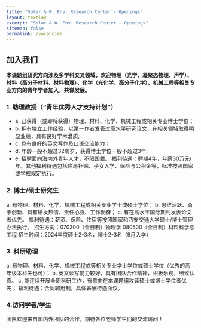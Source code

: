 ```yaml
---
title: "Solar & W. Env. Research Center - Openings"
layout: textlay
excerpt: "Solar & W. Env. Research Center - Openings"
sitemap: false
permalink: /vacancies
---
```


## 加入我们

**本课题组研究方向涉及多学科交叉领域，欢迎物理（光学、凝聚态物理、声学）、材料（高分子材料、材料物理）、化学（光化学、高分子化学）、机械工程等相关专业方向的青年学者加入，共谋发展。**

<!-- We are  looking for new group members with passion, talent, and grit! -->



<!-- You will have the chance to work on the grand challenges of condensed matter physics, often at the interface of instrumental design and new physics. You will be involved in determining the important and interesting questions, creating and improving instrumental setups, performing measurements, and making discoveries. -->

<!-- ### Past open positions

You find the past job openings here:
[Opening 1]({{ site.baseurl }}/downloads/GeneralPostdoc_2019_v01.pdf),
[Opening 2]({{ site.baseurl }}/downloads/PPMS_PhD_2019_v01.pdf),
[Opening 3]({{ site.baseurl }}/downloads/PD.pdf),
[Opening 4]({{ site.baseurl }}/downloads/PHD1.pdf),
[Opening 5]({{ site.baseurl }}/downloads/PHD2.pdf). -->

### 1. 助理教授（“青年优秀人才支持计划”）
- a. 已获得（或即将获得）物理、材料、化学、机械工程或相关专业博士学位；
- b. 拥有独立工作经验，以第一作者发表过高水平研究论文，在相关领域取得明显业绩，具有良好学术潜质;
- c. 具有良好的英文写作及口语交流能力；
- d. 年龄一般不超过32周岁，获得博士学位一般不超过3年;
- e. 招聘面向海内外青年人才，不限国籍。
福利待遇：聘期4年，年薪30万元/年。其他福利待遇包括住房补贴、子女入学、保险与公积金等，标准按照国家或学校规定执行。

### 2. 博士/硕士研究生
a. 有物理、材料、化学、机械工程或相关专业学士或硕士学位；
b. 思维活跃、勇于创新、具有研发热情、责任心强、工作勤奋；
c. 有在高水平国际期刊发表论文者优先。
福利待遇：薪资、保险、住宿等按照国家和西安交通大学硕士/博士管理办法执行。
招生方向：070200（全日制）物理学
         080500（全日制）材料科学与工程
招生时间：2024年度硕士2-3名，博士2-3名（9月入学）


<!-- If you are interested in working with us as a PhD student or postdoc, please send me an [email](mailto:milan.allan@gmail.com). State briefly why you are interested and attach a CV, including information about the grades you had as an undergraduate. No need for a separate cover letter or certificates. **Important**: please insert _"Application PhD"_ or _"Application Postdoc"_ in the subject line. If you are applying to a specific advertisement, note this in your email.

We especially welcome postdocs with fellowships. I'd be happy to support you, also after you apply to our group. Take a look at the [veni fellowship](https://www.nwo.nl/en/calls/nwo-talent-programme-veni-science-domain) or the Marie Curie fellowship (currently closed, next deadline probably Fall 2021, [here is last years call]({{ site.baseurl }}/downloads/h2020-wp1820-msca_en.pdf)). In many country, there are also fellowships available for outdoing postdocs.** -->


### 3. 科研助理
a. 有物理、材料、化学、机械工程或等相关专业学士学位或硕士学位（优秀的高年级本科生也可）；
b. 英文读写能力较好，具有团队合作精神，积极乐观，细致认真。
c. 能连续开展全职科研工作，有意向在本课题组攻读硕士或博士学位者优先；
福利待遇：合同聘用制，具体薪酬待遇面议。


### 4.访问学者/学生
团队欢迎来自国内外团队的合作，期待各位老师学生们的交流访问！

<!-- 
<figure>
<img src="{{ site.url }}{{ site.baseurl }}/images/picpic/Gallery/DSC_0696.jpg" width="95%">
</figure> -->
